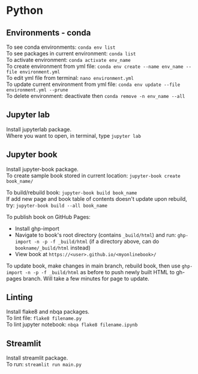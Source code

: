 # Python

## Environments - conda
To see conda environments: `conda env list`  
To see packages in current environment: `conda list`  
To activate environment: `conda activate env_name`  
To create environment from yml file: `conda env create --name env_name --file environment.yml`  
To edit yml file from terminal: `nano environment.yml`  
To update current environment from yml file: `conda env update --file environment.yml --prune`  
To delete environment: deactivate then `conda remove -n env_name --all`  

## Jupyter lab
Install jupyterlab package.  
Where you want to open, in terminal, type `jupyter lab`  

## Jupyter book
Install jupyter-book package.  
To create sample book stored in current location: `jupyter-book create book_name/`  

To build/rebuild book: `jupyter-book build book_name`  
If add new page and book table of contents doesn't update upon rebuild, try: `jupyter-book build --all book_name`  

To publish book on GitHub Pages:  
* Install ghp-import  
* Navigate to book's root directory (contains `_build/html`) and run: `ghp-import -n -p -f _build/html` (if a directory above, can do `bookname/_build/html` instead)    
* View book at `https://<user>.github.io/<myonlinebook>/`  

To update book, make changes in main branch, rebuild book, then use `ghp-import -n -p -f _build/html` as before to push newly built HTML to gh-pages branch. Will take a few minutes for page to update.  

## Linting
Install flake8 and nbqa packages.  
To lint file: `flake8 filename.py`  
To lint jupyter notebook: `nbqa flake8 filename.ipynb`  

## Streamlit
Install streamlit package.  
To run: `streamlit run main.py`  